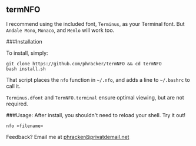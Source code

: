 termNFO
---
I recommend using the included font, `Terminus`, as your Terminal font.  But `Andale Mono`, `Monaco`, and `Menlo` will work too.

###Installation

To install, simply:

```
git clone https://github.com/phracker/termNFO && cd termNFO
bash install.sh
```

That script places the `nfo` function in `~/.nfo`, and adds a line to `~/.bashrc` to call it.

`Terminus.dfont` and `TermNFO.terminal` ensure optimal viewing, but are not required.

###Usage:
After install, you shouldn't need to reload your shell. Try it out!

`nfo <filename>`


Feedback?  Email me at [phracker@privatdemail.net](mailto:phracker@privatdemail.net)